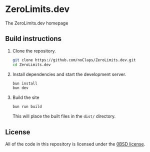 # ZeroLimits.dev

The ZeroLimits.dev homepage

## Build instructions

1.  Clone the repository.
    ```sh
    git clone https://github.com/noClaps/ZeroLimits.dev.git
    cd ZeroLimits.dev
    ```

2.  Install dependencies and start the development server.
    ```sh
    bun install
    bun dev
    ```

3.  Build the site
    ```sh
    bun run build
    ```
    This will place the built files in the `dist/` directory.

## License

All of the code in this repository is licensed under the [0BSD license](./LICENSE).
